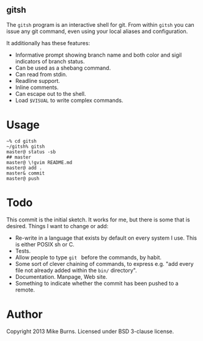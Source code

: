 gitsh
-----

The `gitsh` program is an interactive shell for git. From within `gitsh`
you can issue any git command, even using your local aliases and
configuration.

It additionally has these features:

- Informative prompt showing branch name and both color and sigil
  indicators of branch status.
- Can be used as a shebang command.
- Can read from stdin.
- Readline support.
- Inline comments.
- Can escape out to the shell.
- Load `$VISUAL` to write complex commands.

Usage
=====

    ~% cd gitsh
    ~/gitsh% gitsh
    master@ status -sb
    ## master
    master@ \!gvim README.md
    master@ add .
    master& commit
    master@ push


Todo
====

This commit is the initial sketch. It works for me, but there is some
that is desired. Things I want to change or add:

- Re-write in a language that exists by default on every system I use.
  This is either POSIX sh or C.
- Tests.
- Allow people to type `git ` before the commands, by habit.
- Some sort of clever chaining of commands, to express e.g. "add every
  file not already added within the `bin/` directory".
- Documentation. Manpage, Web site.
- Something to indicate whether the commit has been pushed to a remote.

Author
======

Copyright 2013 Mike Burns. Licensed under BSD 3-clause license.
